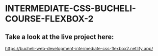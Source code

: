 # INTERMEDIATE-CSS-BUCHELI-COURSE-FLEXBOX-2

## Take a look at the live project here:
https://bucheli-web-development-intermediate-css-flexbox2.netlify.app/
